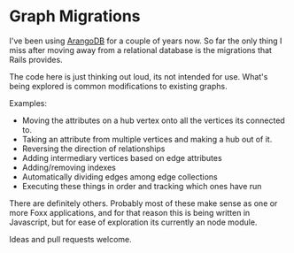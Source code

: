 # Graph Migrations

I've been using [ArangoDB](https://www.arangodb.com) for a couple of
years now. So far the only thing I miss after moving away from a
relational database is the migrations that Rails provides.

The code here is just thinking out loud, its not intended for use.
What's being explored is common modifications to existing graphs.

Examples:
* Moving the attributes on a hub vertex onto all the vertices its connected to.
* Taking an attribute from multiple vertices and making a hub out of it.
* Reversing the direction of relationships
* Adding intermediary vertices based on edge attributes
* Adding/removing indexes
* Automatically dividing edges among edge collections
* Executing these things in order and tracking which ones have run

There are definitely others.
Probably most of these make sense as one or more Foxx applications, and
for that reason this is being written in Javascript, but for ease of
exploration its currently an node module.

Ideas and pull requests welcome.
